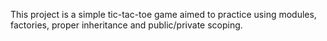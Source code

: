 This project is a simple tic-tac-toe game aimed to practice using modules, factories, proper inheritance and public/private scoping.